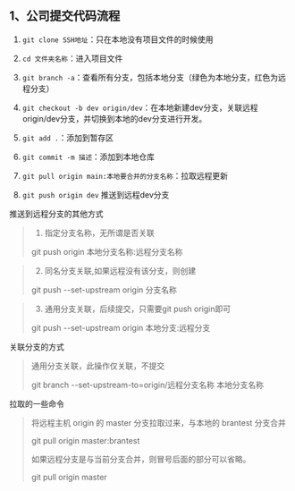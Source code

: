 ## 1、公司提交代码流程

1. `git clone SSH地址`：只在本地没有项目文件的时候使用

2. `cd 文件夹名称`：进入项目文件

3. `git branch -a`：查看所有分支，包括本地分支（绿色为本地分支，红色为远程分支）

4. `git checkout -b dev origin/dev`：在本地新建dev分支，关联远程origin/dev分支，并切换到本地的dev分支进行开发。

5. `git add .`：添加到暂存区

6. `git commit -m 描述`：添加到本地仓库

7. `git pull origin main:本地要合并的分支名称`：拉取远程更新

8. `git push origin dev` 推送到远程dev分支





推送到远程分支的其他方式

>1. 指定分支名称，无所谓是否关联
>
>git push origin 本地分支名称:远程分支名称

>2. 同名分支关联,如果远程没有该分支，则创建
>
>git push --set-upstream origin 分支名称

>3. 通用分支关联，后续提交，只需要git push origin即可
>
>git push --set-upstream origin 本地分支:远程分支



关联分支的方式

>通用分支关联，此操作仅关联，不提交
>
>git branch --set-upstream-to=origin/远程分支名称 本地分支名称



拉取的一些命令

>将远程主机 origin 的 master 分支拉取过来，与本地的 brantest 分支合并
>
>git pull origin master:brantest
>
>如果远程分支是与当前分支合并，则冒号后面的部分可以省略。
>
>git pull origin master